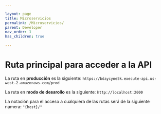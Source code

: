 ```yaml
---

layout: page
title: Microservicios
permalink: /Microservicios/
parent: Developer
nav_order: 1
has_children: true

---
```


# Ruta principal para acceder a la API
La ruta en **producción** es la siguiente:
`https://bdaycyne5k.execute-api.us-west-2.amazonaws.com/prod`


La ruta en **modo de desarollo** es la siguiente:
`http://localhost:2000`

La notación para el acceso a cualquiera de las rutas será de la siguiente namera: `"{host}/"`



